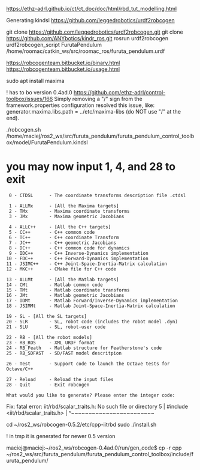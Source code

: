 
https://ethz-adrl.github.io/ct/ct_doc/doc/html/rbd_tut_modelling.html

Generating kindsl
https://github.com/leggedrobotics/urdf2robcogen

git clone https://github.com/leggedrobotics/urdf2robcogen.git
git clone  https://github.com/ANYbotics/kindr_ros.git
rosrun urdf2robcogen urdf2robcogen_script FurutaPendulum /home/roomac/catkin_ws/src/roomac_ros/furuta_pendulum.urdf

https://robcogenteam.bitbucket.io/binary.html
https://robcogenteam.bitbucket.io/usage.html

sudo apt install maxima

! has to bo version 0.4ad.0
https://github.com/ethz-adrl/control-toolbox/issues/166
Simply removing a "/" sign from the framework.properties configuration resolved this issue, like:
generator.maxima.libs.path = ../etc/maxima-libs (do NOT use "/" at the end).

./robcogen.sh /home/maciej/ros2_ws/src/furuta_pendulum/furuta_pendulum_control_toolbox/model/FurutaPendulum.kindsl
# you may now input 1, 4, and 28 to exit

```
 0 - CTDSL      - The coordinate transforms description file .ctdsl

 1 - ALLMx      - [All the Maxima targets]
 2 - TMx        - Maxima coordinate transforms
 3 - JMx        - Maxima geometric Jacobians

 4 - ALLC++     - [All the C++ targets]
 5 - CC++       - C++ common code
 6 - TC++       - C++ coordinate Transform
 7 - JC++       - C++ geometric Jacobians
 8 - DC++       - C++ common code for dynamics
 9 - IDC++      - C++ Inverse-Dynamics implementation
10 - FDC++      - C++ Forward-Dynamics implementation
11 - JSIMC++    - C++ Joint-Space-Inertia-Matrix calculation
12 - MKC++      - CMake file for C++ code

13 - ALLMt      - [All the Matlab targets]
14 - CMt        - Matlab common code
15 - TMt        - Matlab coordinate transforms
16 - JMt        - Matlab geometric Jacobians
17 - IDMt       - Matlab Forward/Inverse-Dynamics implementation
18 - JSIMMt     - Matlab Joint-Space-Inertia-Matrix calculation

19 - SL - [All the SL targets]
20 - SLR        - SL, robot code (includes the robot model .dyn)
21 - SLU        - SL, robot-user code

22 - RB - [All the robot models]
23 - RB_ROS     - XML URDF format
24 - RB_Feath   - Matlab structure for Featherstone's code
25 - RB_SDFAST  - SD/FAST model descritpion

26 - Test       - Support code to launch the Octave tests for Octave/C++

27 - Reload     - Reload the input files
28 - Quit       - Exit robcogen

What would you like to generate? Please enter the integer code:
```

Fix:
fatal error: iit/rbd/scalar_traits.h: No such file or directory
    5 | #include <iit/rbd/scalar_traits.h>
      |          ^~~~~~~~~~~~~~~~~~~~~~~~~

cd ~/ros2_ws/robcogen-0.5.2/etc/cpp-iitrbd
sudo ./install.sh 

! in tmp it is generated for newer 0.5 version
<!-- /tmp/gen$ cp -r cpp/ /home/maciej/ros2_ws/src/furuta_pendulum/furuta_pendulum_control_toolbox/include/furuta_pendulum/ -->
maciej@maciej:~/ros2_ws/robcogen-0.4ad.0/run/gen_code$ cp -r cpp ~/ros2_ws/src/furuta_pendulum/furuta_pendulum_control_toolbox/include/furuta_pendulum/